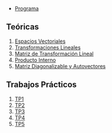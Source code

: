 <body>

<ul>
  <li><a href="http://campus.austral.edu.ar/fi/mod/url/view.php?id=15945">Programa</a></li>
</ul>

<h2 id="presentaciones">Teóricas</h2>

<ol>
  <li><a href="https://github.com/MatiasCicilia/Algebra2/raw/master/docs/Espacios%20Vectoriales.pdf">Espacios Vectoriales</a></li>
  <li><a href="https://github.com/MatiasCicilia/Algebra2/raw/master/docs/Transformaciones%20Lineales.pdf">
  Transformaciones Lineales</a></li>
  <li><a href="https://github.com/MatiasCicilia/Algebra2/raw/master/docs/Matriz%20de%20Transformacion%20Lineal.pdf">
  Matriz de Transformación Lineal</a></li>
  <li><a href="https://github.com/MatiasCicilia/Algebra2/raw/master/docs/Producto%20Interno.pdf">Producto Interno</a></li>
  <li><a href="https://github.com/MatiasCicilia/Algebra2/raw/master/docs/Matriz%20Diagonalizable%20y%20Autovectores.pdf">
  Matriz Diagonalizable y Autovectores</a></li>
</ol>

<h2 id="trabajos-prcticos">Trabajos Prácticos</h2>

<ol>
  <li><a href="http://campus.austral.edu.ar/fi/mod/resource/view.php?id=29589">TP1</a></li> 
  <li><a href="http://campus.austral.edu.ar/fi/mod/resource/view.php?id=29590">TP2</a></li>
  <li><a href="http://campus.austral.edu.ar/fi/mod/resource/view.php?id=29591">TP3</a></li>
  <li><a href="http://campus.austral.edu.ar/fi/mod/resource/view.php?id=29592">TP4</a></li>
  <li><a href="http://campus.austral.edu.ar/fi/mod/resource/view.php?id=29593">TP5</a></li>
</ol>

</body>
